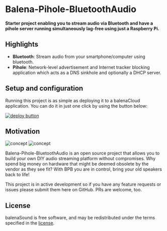 # Balena-Pihole-BluetoothAudio

**Starter project enabling you to stream audio via Bluetooth and have a pihole server running simultaneously lag-free using just a Raspberry Pi.**

## Highlights

- **Bluetooth**: Stream audio from your smartphone/computer using bluetooth.
- **Pihole**: Network-level advertisement and Internet tracker blocking application which acts as a DNS sinkhole and optionally a DHCP server.

## Setup and configuration

Running this project is as simple as deploying it to a balenaCloud application. You can do it in just one click by using the button below:

[![deploy button](https://balena.io/deploy.png)](https://dashboard.balena-cloud.com/deploy?repoUrl=https://github.com/nfl0/Balena-Pihole-BluetoothAudio&defaultDeviceType=raspberry-pi)

## Motivation

![concept](https://raw.githubusercontent.com/nfl0/Balena-Pihole-BluetoothAudio/master/docs/sound.png)
![concept](https://raw.githubusercontent.com/nfl0/Balena-Pihole-BluetoothAudio/master/docs/pihole.png)


Balena-Pihole-BluetoothAudio is an open source project that allows you to build your own DIY audio streaming platform without compromises. Why spend big money on hardware that might be deemed obsolete by the vendor as they see fit? With BPB you are in control, bring your old speakers back to life!

This project is in active development so if you have any feature requests or issues please submit them here on GitHub. PRs are welcome, too.

## License

balenaSound is free software, and may be redistributed under the terms specified in the [license](https://github.com/nfl0/Balena-Pihole-BluetoothAudio/blob/master/LICENSE).
